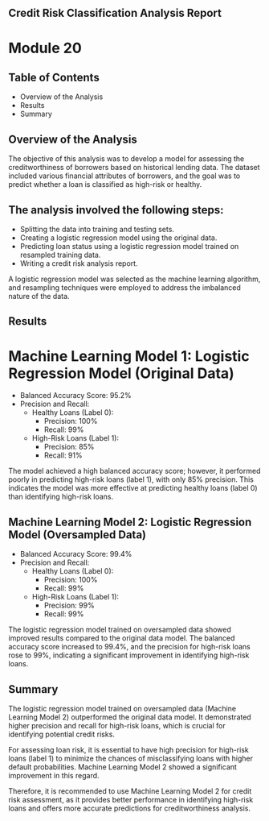 ## Credit Risk Classification Analysis Report
# Module 20

## Table of Contents
- Overview of the Analysis
- Results
- Summary

## Overview of the Analysis
The objective of this analysis was to develop a model for assessing the creditworthiness of borrowers based on historical lending data. The dataset included various financial attributes of borrowers, and the goal was to predict whether a loan is classified as high-risk or healthy.

## The analysis involved the following steps:

- Splitting the data into training and testing sets.
- Creating a logistic regression model using the original data.
- Predicting loan status using a logistic regression model trained on resampled training data.
- Writing a credit risk analysis report.

A logistic regression model was selected as the machine learning algorithm, and resampling techniques were employed to address the imbalanced nature of the data.

## Results

# Machine Learning Model 1: Logistic Regression Model (Original Data)
- Balanced Accuracy Score: 95.2%
- Precision and Recall:
   - Healthy Loans (Label 0):
     - Precision: 100%
     - Recall: 99%
   - High-Risk Loans (Label 1):
     - Precision: 85%
     - Recall: 91%

The model achieved a high balanced accuracy score; however, it performed poorly in predicting high-risk loans (label 1), with only 85% precision. This indicates the model was more effective at predicting healthy loans (label 0) than identifying high-risk loans.

## Machine Learning Model 2: Logistic Regression Model (Oversampled Data)
- Balanced Accuracy Score: 99.4%
- Precision and Recall:
   - Healthy Loans (Label 0):
     - Precision: 100%
     - Recall: 99%
   - High-Risk Loans (Label 1):
     - Precision: 99%
     - Recall: 99%

The logistic regression model trained on oversampled data showed improved results compared to the original data model. The balanced accuracy score increased to 99.4%, and the precision for high-risk loans rose to 99%, indicating a significant improvement in identifying high-risk loans.

## Summary
The logistic regression model trained on oversampled data (Machine Learning Model 2) outperformed the original data model. It demonstrated higher precision and recall for high-risk loans, which is crucial for identifying potential credit risks.

For assessing loan risk, it is essential to have high precision for high-risk loans (label 1) to minimize the chances of misclassifying loans with higher default probabilities. Machine Learning Model 2 showed a significant improvement in this regard.

Therefore, it is recommended to use Machine Learning Model 2 for credit risk assessment, as it provides better performance in identifying high-risk loans and offers more accurate predictions for creditworthiness analysis.